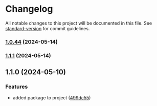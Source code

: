 # Changelog

All notable changes to this project will be documented in this file. See [standard-version](https://github.com/conventional-changelog/standard-version) for commit guidelines.

### [1.0.44](https://github.com/WBRK-dev/automation-test/compare/v1.1.35...v1.0.44) (2024-05-14)

### [1.1.1](https://github.com/WBRK-dev/automation-test/compare/v1.1.35...v1.1.1) (2024-05-14)

## 1.1.0 (2024-05-10)


### Features

* added  package to project ([499dc55](https://github.com/WBRK-dev/automation-test/commit/499dc55400e101e4c229104fd9d619ff1c43f021))

